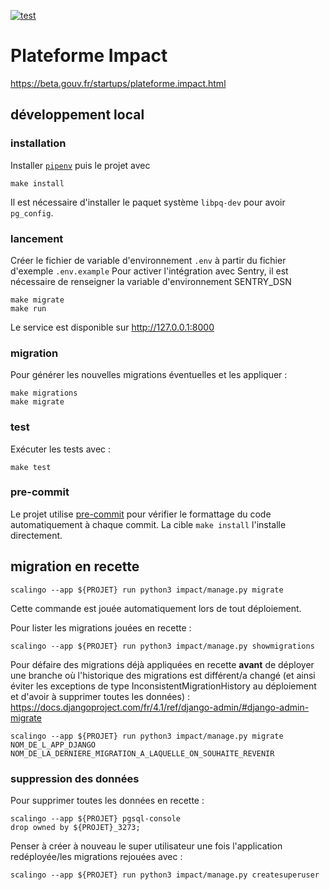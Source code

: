 [![test](https://github.com/betagouv/impact/actions/workflows/test.yml/badge.svg)](https://github.com/betagouv/impact/actions/workflows/test.yml)

# Plateforme Impact

https://beta.gouv.fr/startups/plateforme.impact.html


## développement local

### installation

Installer [`pipenv`](https://pypi.org/project/pipenv/) puis le projet avec

```
make install
```

Il est nécessaire d'installer le paquet système `libpq-dev` pour avoir `pg_config`.

### lancement


Créer le fichier de variable d'environnement `.env` à partir du fichier d'exemple `.env.example`
Pour activer l'intégration avec Sentry, il est nécessaire de renseigner la variable d'environnement SENTRY_DSN


```
make migrate
make run
```

Le service est disponible sur http://127.0.0.1:8000

### migration

Pour générer les nouvelles migrations éventuelles et les appliquer :

```
make migrations
make migrate
```

### test

Exécuter les tests avec :

```
make test
```

### pre-commit

Le projet utilise [pre-commit](https://pre-commit.com/) pour vérifier le formattage du code automatiquement à chaque commit.
La cible `make install` l'installe directement.


## migration en recette


```
scalingo --app ${PROJET} run python3 impact/manage.py migrate
```

Cette commande est jouée automatiquement lors de tout déploiement.

Pour lister les migrations jouées en recette :

```
scalingo --app ${PROJET} run python3 impact/manage.py showmigrations
```

Pour défaire des migrations déjà appliquées en recette **avant** de déployer une branche où l'historique des migrations est différent/a changé (et ainsi éviter les exceptions de type InconsistentMigrationHistory au déploiement et d'avoir à supprimer toutes les données) :
https://docs.djangoproject.com/fr/4.1/ref/django-admin/#django-admin-migrate

```
scalingo --app ${PROJET} run python3 impact/manage.py migrate NOM_DE_L_APP_DJANGO NOM_DE_LA_DERNIERE_MIGRATION_A_LAQUELLE_ON_SOUHAITE_REVENIR
```


### suppression des données

Pour supprimer toutes les données en recette :

```
scalingo --app ${PROJET} pgsql-console
drop owned by ${PROJET}_3273;
```

Penser à créer à nouveau le super utilisateur une fois l'application redéployée/les migrations rejouées avec :

```
scalingo --app ${PROJET} run python3 impact/manage.py createsuperuser
```
